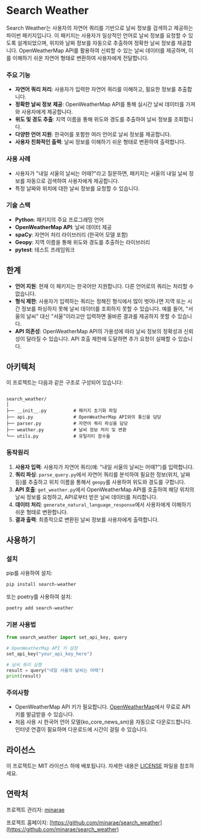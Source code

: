 # Search Weather

Search Weather는 사용자의 자연어 쿼리를 기반으로 날씨 정보를 검색하고 제공하는 파이썬 패키지입니다. 이 패키지는 사용자가 일상적인 언어로 날씨 정보를 요청할 수 있도록 설계되었으며, 위치와 날짜 정보를 자동으로 추출하여 정확한 날씨 정보를 제공합니다. OpenWeatherMap API를 활용하여 신뢰할 수 있는 날씨 데이터를 제공하며, 이를 이해하기 쉬운 자연어 형태로 변환하여 사용자에게 전달합니다.

### 주요 기능

- **자연어 쿼리 처리**: 사용자가 입력한 자연어 쿼리를 이해하고, 필요한 정보를 추출합니다.
- **정확한 날씨 정보 제공**: OpenWeatherMap API를 통해 실시간 날씨 데이터를 가져와 사용자에게 제공합니다.
- **위도 및 경도 추출**: 지역 이름을 통해 위도와 경도를 추출하여 날씨 정보를 조회합니다.
- **다양한 언어 지원**: 한국어를 포함한 여러 언어로 날씨 정보를 제공합니다.
- **사용자 친화적인 출력**: 날씨 정보를 이해하기 쉬운 형태로 변환하여 출력합니다.

### 사용 사례

- 사용자가 "내일 서울의 날씨는 어때?"라고 질문하면, 패키지는 서울의 내일 날씨 정보를 자동으로 검색하여 사용자에게 제공합니다.
- 특정 날짜와 위치에 대한 날씨 정보를 요청할 수 있습니다.

### 기술 스택

- **Python**: 패키지의 주요 프로그래밍 언어
- **OpenWeatherMap API**: 날씨 데이터 제공
- **spaCy**: 자연어 처리 라이브러리 (한국어 모델 포함)
- **Geopy**: 지역 이름을 통해 위도와 경도를 추출하는 라이브러리
- **pytest**: 테스트 프레임워크


## 한계

- **언어 지원**: 현재 이 패키지는 한국어만 지원합니다. 다른 언어로의 쿼리는 처리할 수 없습니다.
- **형식 제한**: 사용자가 입력하는 쿼리는 정해진 형식에서 많이 벗어나면 지역 또는 시간 정보를 파싱하지 못해 날씨 데이터를 조회하지 못할 수 있습니다. 예를 들어, "서울의 날씨" 대신 "서울"이라고만 입력하면 올바른 결과를 제공하지 못할 수 있습니다.
- **API 의존성**: OpenWeatherMap API의 가용성에 따라 날씨 정보의 정확성과 신뢰성이 달라질 수 있습니다. API 호출 제한에 도달하면 추가 요청이 실패할 수 있습니다.

## 아키텍처

이 프로젝트는 다음과 같은 구조로 구성되어 있습니다:

```

search_weather/
│
├── __init__.py          # 패키지 초기화 파일
├── api.py               # OpenWeatherMap API와의 통신을 담당
├── parser.py            # 자연어 쿼리 파싱을 담당
├── weather.py           # 날씨 정보 처리 및 변환
└── utils.py             # 유틸리티 함수들
```

### 동작원리

1. **사용자 입력**: 사용자가 자연어 쿼리(예: "내일 서울의 날씨는 어때?")를 입력합니다.
2. **쿼리 파싱**: `parse_query.py`에서 자연어 쿼리를 분석하여 필요한 정보(위치, 날짜 등)를 추출하고 위치 이름을 통해서 `geopy`를 사용하여 위도와 경도를 구합니다.
3. **API 호출**: `get_weather.py`에서 OpenWeatherMap API를 호출하여 해당 위치의 날씨 정보를 요청하고, API로부터 받은 날씨 데이터를 처리합니다.
4. **데이터 처리**: `generate_natural_language_response`에서 사용자에게 이해하기 쉬운 형태로 변환합니다.
5. **결과 출력**: 최종적으로 변환된 날씨 정보를 사용자에게 출력합니다.

## 사용하기

### 설치

pip를 사용하여 설치:

```bash
pip install search-weather
```

또는 poetry를 사용하여 설치:

```bash
poetry add search-weather
```

### 기본 사용법

```python
from search_weather import set_api_key, query

# OpenWeatherMap API 키 설정
set_api_key("your_api_key_here")

# 날씨 쿼리 실행
result = query("내일 서울의 날씨는 어때")
print(result)
```

### 주의사항

- OpenWeatherMap API 키가 필요합니다. [OpenWeatherMap](https://openweathermap.org/)에서 무료로 API 키를 발급받을 수 있습니다.
- 처음 사용 시 한국어 언어 모델(ko_core_news_sm)을 자동으로 다운로드합니다. 인터넷 연결이 필요하며 다운로드에 시간이 걸릴 수 있습니다.

## 라이선스

이 프로젝트는 MIT 라이선스 하에 배포됩니다. 자세한 내용은 [LICENSE](LICENSE) 파일을 참조하세요.

## 연락처

프로젝트 관리자: [minarae](mailto:minarae@gmail.com)

프로젝트 홈페이지: [https://github.com/minarae/search_weather](https://github.com/minarae/search_weather)
